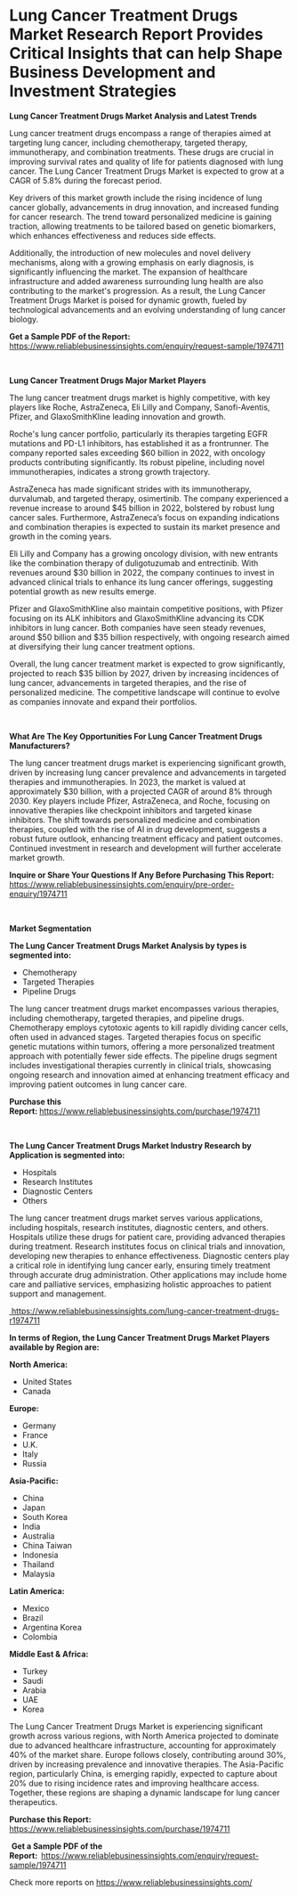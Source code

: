 <p><h1>Lung Cancer Treatment Drugs Market Research Report Provides Critical Insights that can help Shape Business Development and Investment Strategies</h1></p><p><strong>Lung Cancer Treatment Drugs Market Analysis and Latest Trends</strong></p>
<p><p>Lung cancer treatment drugs encompass a range of therapies aimed at targeting lung cancer, including chemotherapy, targeted therapy, immunotherapy, and combination treatments. These drugs are crucial in improving survival rates and quality of life for patients diagnosed with lung cancer. The Lung Cancer Treatment Drugs Market is expected to grow at a CAGR of 5.8% during the forecast period. </p><p>Key drivers of this market growth include the rising incidence of lung cancer globally, advancements in drug innovation, and increased funding for cancer research. The trend toward personalized medicine is gaining traction, allowing treatments to be tailored based on genetic biomarkers, which enhances effectiveness and reduces side effects. </p><p>Additionally, the introduction of new molecules and novel delivery mechanisms, along with a growing emphasis on early diagnosis, is significantly influencing the market. The expansion of healthcare infrastructure and added awareness surrounding lung health are also contributing to the market's progression. As a result, the Lung Cancer Treatment Drugs Market is poised for dynamic growth, fueled by technological advancements and an evolving understanding of lung cancer biology.</p></p>
<p><strong>Get a Sample PDF of the Report:&nbsp;</strong> <a href="https://www.reliablebusinessinsights.com/enquiry/request-sample/1974711?utm_campaign=2289&utm_medium=2&utm_source=Github&utm_content=ia&utm_term=08032025&utm_id=lung-cancer-treatment-drugs">https://www.reliablebusinessinsights.com/enquiry/request-sample/1974711</a></p>
<p>&nbsp;</p>
<p><strong>Lung Cancer Treatment Drugs Major Market Players</strong></p>
<p><p>The lung cancer treatment drugs market is highly competitive, with key players like Roche, AstraZeneca, Eli Lilly and Company, Sanofi-Aventis, Pfizer, and GlaxoSmithKline leading innovation and growth.</p><p>Roche's lung cancer portfolio, particularly its therapies targeting EGFR mutations and PD-L1 inhibitors, has established it as a frontrunner. The company reported sales exceeding $60 billion in 2022, with oncology products contributing significantly. Its robust pipeline, including novel immunotherapies, indicates a strong growth trajectory.</p><p>AstraZeneca has made significant strides with its immunotherapy, durvalumab, and targeted therapy, osimertinib. The company experienced a revenue increase to around $45 billion in 2022, bolstered by robust lung cancer sales. Furthermore, AstraZeneca’s focus on expanding indications and combination therapies is expected to sustain its market presence and growth in the coming years.</p><p>Eli Lilly and Company has a growing oncology division, with new entrants like the combination therapy of duligotuzumab and entrectinib. With revenues around $30 billion in 2022, the company continues to invest in advanced clinical trials to enhance its lung cancer offerings, suggesting potential growth as new results emerge.</p><p>Pfizer and GlaxoSmithKline also maintain competitive positions, with Pfizer focusing on its ALK inhibitors and GlaxoSmithKline advancing its CDK inhibitors in lung cancer. Both companies have seen steady revenues, around $50 billion and $35 billion respectively, with ongoing research aimed at diversifying their lung cancer treatment options.</p><p>Overall, the lung cancer treatment market is expected to grow significantly, projected to reach $35 billion by 2027, driven by increasing incidences of lung cancer, advancements in targeted therapies, and the rise of personalized medicine. The competitive landscape will continue to evolve as companies innovate and expand their portfolios.</p></p>
<p>&nbsp;</p>
<p><strong>What Are The Key Opportunities For Lung Cancer Treatment Drugs Manufacturers?</strong></p>
<p><p>The lung cancer treatment drugs market is experiencing significant growth, driven by increasing lung cancer prevalence and advancements in targeted therapies and immunotherapies. In 2023, the market is valued at approximately $30 billion, with a projected CAGR of around 8% through 2030. Key players include Pfizer, AstraZeneca, and Roche, focusing on innovative therapies like checkpoint inhibitors and targeted kinase inhibitors. The shift towards personalized medicine and combination therapies, coupled with the rise of AI in drug development, suggests a robust future outlook, enhancing treatment efficacy and patient outcomes. Continued investment in research and development will further accelerate market growth.</p></p>
<p><strong>Inquire or Share Your Questions If Any Before Purchasing This Report:</strong> <a href="https://www.reliablebusinessinsights.com/enquiry/pre-order-enquiry/1974711?utm_campaign=2289&utm_medium=2&utm_source=Github&utm_content=ia&utm_term=08032025&utm_id=lung-cancer-treatment-drugs">https://www.reliablebusinessinsights.com/enquiry/pre-order-enquiry/1974711</a></p>
<p>&nbsp;</p>
<p><strong>Market Segmentation</strong></p>
<p><strong>The Lung Cancer Treatment Drugs Market Analysis by types is segmented into:</strong></p>
<p><ul><li>Chemotherapy</li><li>Targeted Therapies</li><li>Pipeline Drugs</li></ul></p>
<p><p>The lung cancer treatment drugs market encompasses various therapies, including chemotherapy, targeted therapies, and pipeline drugs. Chemotherapy employs cytotoxic agents to kill rapidly dividing cancer cells, often used in advanced stages. Targeted therapies focus on specific genetic mutations within tumors, offering a more personalized treatment approach with potentially fewer side effects. The pipeline drugs segment includes investigational therapies currently in clinical trials, showcasing ongoing research and innovation aimed at enhancing treatment efficacy and improving patient outcomes in lung cancer care.</p></p>
<p><strong>Purchase this Report:&nbsp;</strong><a href="https://www.reliablebusinessinsights.com/purchase/1974711?utm_campaign=2289&utm_medium=2&utm_source=Github&utm_content=ia&utm_term=08032025&utm_id=lung-cancer-treatment-drugs">https://www.reliablebusinessinsights.com/purchase/1974711</a></p>
<p>&nbsp;</p>
<p><strong>The Lung Cancer Treatment Drugs Market Industry Research by Application is segmented into:</strong></p>
<p><ul><li>Hospitals</li><li>Research Institutes</li><li>Diagnostic Centers</li><li>Others</li></ul></p>
<p><p>The lung cancer treatment drugs market serves various applications, including hospitals, research institutes, diagnostic centers, and others. Hospitals utilize these drugs for patient care, providing advanced therapies during treatment. Research institutes focus on clinical trials and innovation, developing new therapies to enhance effectiveness. Diagnostic centers play a critical role in identifying lung cancer early, ensuring timely treatment through accurate drug administration. Other applications may include home care and palliative services, emphasizing holistic approaches to patient support and management.</p></p>
<p><a href="https://www.reliablebusinessinsights.com/lung-cancer-treatment-drugs-r1974711?utm_campaign=2289&utm_medium=2&utm_source=Github&utm_content=ia&utm_term=08032025&utm_id=lung-cancer-treatment-drugs">&nbsp;https://www.reliablebusinessinsights.com/lung-cancer-treatment-drugs-r1974711</a></p>
<p><strong>In terms of Region, the Lung Cancer Treatment Drugs Market Players available by Region are:</strong></p>
<p>
    <p> <strong> North America: </strong>
        <ul>
            <li>United States</li>
            <li>Canada</li>
        </ul>
        </p> 
    <p> <strong> Europe: </strong>
        <ul>
            <li>Germany</li>
            <li>France</li>
            <li>U.K.</li>
            <li>Italy</li>
            <li>Russia</li>
        </ul>
        </p> 
    <p> <strong> Asia-Pacific: </strong>
        <ul>
            <li>China</li>
            <li>Japan</li>
            <li>South Korea</li>
            <li>India</li>
            <li>Australia</li>
            <li>China Taiwan</li>
            <li>Indonesia</li>
            <li>Thailand</li>
            <li>Malaysia</li>
        </ul>
        </p> 
    <p> <strong> Latin America: </strong>
        <ul>
            <li>Mexico</li>
            <li>Brazil</li>
            <li>Argentina Korea</li>
            <li>Colombia</li>
        </ul>
        </p> 
    <p> <strong> Middle East & Africa: </strong>
        <ul>
            <li>Turkey</li>
            <li>Saudi</li>
            <li>Arabia</li>
            <li>UAE</li>
            <li>Korea</li>
        </ul>
    </p>
    </p>
<p><p>The Lung Cancer Treatment Drugs Market is experiencing significant growth across various regions, with North America projected to dominate due to advanced healthcare infrastructure, accounting for approximately 40% of the market share. Europe follows closely, contributing around 30%, driven by increasing prevalence and innovative therapies. The Asia-Pacific region, particularly China, is emerging rapidly, expected to capture about 20% due to rising incidence rates and improving healthcare access. Together, these regions are shaping a dynamic landscape for lung cancer therapeutics.</p></p>
<p><strong>Purchase this Report: </strong><a href="https://www.reliablebusinessinsights.com/purchase/1974711?utm_campaign=2289&utm_medium=2&utm_source=Github&utm_content=ia&utm_term=08032025&utm_id=lung-cancer-treatment-drugs">https://www.reliablebusinessinsights.com/purchase/1974711</a></p>
<p>&nbsp;<strong>Get a Sample PDF of the Report:&nbsp;&nbsp;</strong><a href="https://www.reliablebusinessinsights.com/enquiry/request-sample/1974711?utm_campaign=2289&utm_medium=2&utm_source=Github&utm_content=ia&utm_term=08032025&utm_id=lung-cancer-treatment-drugs">https://www.reliablebusinessinsights.com/enquiry/request-sample/1974711</a></p>
<p><strong></strong></p>
<p>Check more reports on <a href="https://www.reliablebusinessinsights.com/?utm_campaign=2289&utm_medium=2&utm_source=Github&utm_content=ia&utm_term=08032025&utm_id=lung-cancer-treatment-drugs">https://www.reliablebusinessinsights.com/</a></p>